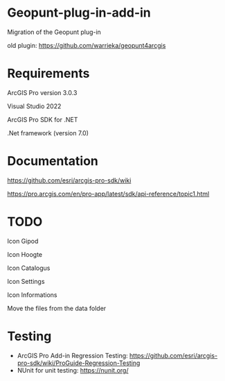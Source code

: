 # Geopunt-plug-in-add-in

Migration of the Geopunt plug-in

old plugin: https://github.com/warrieka/geopunt4arcgis


# Requirements

ArcGIS Pro version 3.0.3

Visual Studio 2022

ArcGIS Pro SDK for .NET

.Net framework (version 7.0)


# Documentation

https://github.com/esri/arcgis-pro-sdk/wiki

https://pro.arcgis.com/en/pro-app/latest/sdk/api-reference/topic1.html


# TODO

Icon Gipod

Icon Hoogte

Icon Catalogus

Icon Settings

Icon Informations

Move the files from the data folder

# Testing
+ ArcGIS Pro Add-in Regression Testing: https://github.com/esri/arcgis-pro-sdk/wiki/ProGuide-Regression-Testing
+ NUnit for unit testing: https://nunit.org/